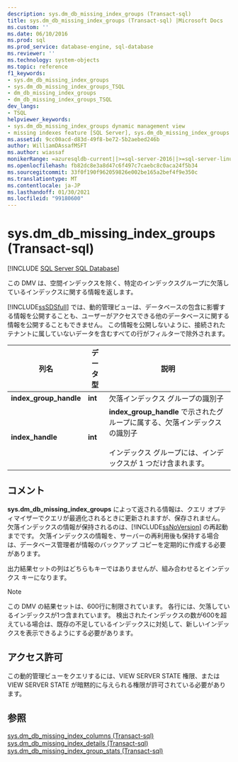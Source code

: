 ```yaml
---
description: sys.dm_db_missing_index_groups (Transact-sql)
title: sys.dm_db_missing_index_groups (Transact-sql) |Microsoft Docs
ms.custom: ''
ms.date: 06/10/2016
ms.prod: sql
ms.prod_service: database-engine, sql-database
ms.reviewer: ''
ms.technology: system-objects
ms.topic: reference
f1_keywords:
- sys.dm_db_missing_index_groups
- sys.dm_db_missing_index_groups_TSQL
- dm_db_missing_index_groups
- dm_db_missing_index_groups_TSQL
dev_langs:
- TSQL
helpviewer_keywords:
- sys.dm_db_missing_index_groups dynamic management view
- missing indexes feature [SQL Server], sys.dm_db_missing_index_groups dynamic management view
ms.assetid: 9cc00acd-d83d-49f8-be72-5b2aebed246b
author: WilliamDAssafMSFT
ms.author: wiassaf
monikerRange: =azuresqldb-current||>=sql-server-2016||>=sql-server-linux-2017||=azuresqldb-mi-current
ms.openlocfilehash: fb82dc8e3a8d47c6f497c7caebc8c0aca24f5b34
ms.sourcegitcommit: 33f0f190f962059826e002be165a2bef4f9e350c
ms.translationtype: MT
ms.contentlocale: ja-JP
ms.lasthandoff: 01/30/2021
ms.locfileid: "99180600"
---
```

# <a name="sysdm_db_missing_index_groups-transact-sql"></a>sys.dm_db_missing_index_groups (Transact-sql)
[!INCLUDE [SQL Server SQL Database](../../includes/applies-to-version/sql-asdb.md)]

  この DMV は、空間インデックスを除く、特定のインデックスグループに欠落しているインデックスに関する情報を返します。 
  
 [!INCLUDE[ssSDSfull](../../includes/sssdsfull-md.md)] では、動的管理ビューは、データベースの包含に影響する情報を公開することも、ユーザーがアクセスできる他のデータベースに関する情報を公開することもできません。 この情報を公開しないように、接続されたテナントに属していないデータを含むすべての行がフィルターで除外されます。  
   
|列名|データ型|説明|  
|-----------------|---------------|-----------------|  
|**index_group_handle**|**int**|欠落インデックス グループの識別子|  
|**index_handle**|**int**|**index_group_handle** で示されたグループに属する、欠落インデックスの識別子<br /><br /> インデックス グループには、インデックスが 1 つだけ含まれます。|  
  
## <a name="remarks"></a>コメント  
 **sys.dm_db_missing_index_groups** によって返される情報は、クエリ オプティマイザーでクエリが最適化されるときに更新されますが、保存されません。 欠落インデックスの情報が保持されるのは、[!INCLUDE[ssNoVersion](../../includes/ssnoversion-md.md)] の再起動までです。 欠落インデックスの情報を、サーバーの再利用後も保持する場合は、データベース管理者が情報のバックアップ コピーを定期的に作成する必要があります。  
  
 出力結果セットの列はどちらもキーではありませんが、組み合わせるとインデックス キーになります。  

  >[!NOTE]
  >この DMV の結果セットは、600行に制限されています。 各行には、欠落しているインデックスが1つ含まれています。 検出されたインデックスの数が600を超えている場合は、既存の不足しているインデックスに対処して、新しいインデックスを表示できるようにする必要があります。
  
## <a name="permissions"></a>アクセス許可  
 この動的管理ビューをクエリするには、VIEW SERVER STATE 権限、または VIEW SERVER STATE が暗黙的に与えられる権限が許可されている必要があります。  
  
## <a name="see-also"></a>参照  
 [sys.dm_db_missing_index_columns &#40;Transact-sql&#41;](../../relational-databases/system-dynamic-management-views/sys-dm-db-missing-index-columns-transact-sql.md)   
 [sys.dm_db_missing_index_details &#40;Transact-sql&#41;](../../relational-databases/system-dynamic-management-views/sys-dm-db-missing-index-details-transact-sql.md)   
 [sys.dm_db_missing_index_group_stats &#40;Transact-sql&#41;](../../relational-databases/system-dynamic-management-views/sys-dm-db-missing-index-group-stats-transact-sql.md)  
  
  
